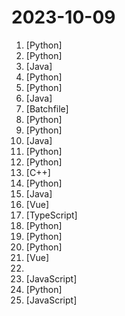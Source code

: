 # 2023-10-09

1. [](https://github.comundefined "GPT-powered chat for documentation, chat with your documents") [Python]
2. [](https://github.comundefined "Dev tool that writes scalable apps from scratch while the developer oversees the implementation") [Python]
3. [](https://github.comundefined "JVector: the most advanced embedded vector search engine") [Java]
4. [](https://github.comundefined "The official Python library for the OpenAI API") [Python]
5. [](https://github.comundefined "🐸💬 - a deep learning toolkit for Text-to-Speech, battle-tested in research and production") [Python]
6. [](https://github.comundefined "Infinitely scalable, event-driven, language-agnostic orchestration and scheduling platform to manage millions of workflows declaratively in code.") [Java]
7. [](https://github.comundefined "A Windows and Office activator using HWID / KMS38 / Online KMS activation methods, with a focus on open-source code and fewer antivirus detections.") [Batchfile]
8. [](https://github.comundefined "ChatGLM-6B: An Open Bilingual Dialogue Language Model | 开源双语对话语言模型") [Python]
9. [](https://github.comundefined "Python - 100天从新手到大师") [Python]
10. [](https://github.comundefined "《Hello 算法》：动画图解、一键运行的数据结构与算法教程，支持 Java, C++, Python, Go, JS, TS, C#, Swift, Rust, Dart, Zig 等语言。") [Java]
11. [](https://github.comundefined "Stable Diffusion web UI") [Python]
12. [](https://github.comundefined "Create Customized Software using Natural Language Idea (through LLM-powered Multi-Agent Collaboration)") [Python]
13. [](https://github.comundefined "JSON for Modern C++") [C++]
14. [](https://github.comundefined "Langchain-Chatchat（原Langchain-ChatGLM）基于 Langchain 与 ChatGLM 等语言模型的本地知识库问答 | Langchain-Chatchat (formerly langchain-ChatGLM), local knowledge based LLM (like ChatGLM) QA app with langchain") [Python]
15. [](https://github.comundefined "🔥 官方推荐 🔥 RuoYi-Vue 全新 Pro 版本，优化重构所有功能。基于 Spring Boot + MyBatis Plus + Vue & Element 实现的后台管理系统 + 微信小程序，支持 RBAC 动态权限、数据权限、SaaS 多租户、Flowable 工作流、三方登录、支付、短信、商城等功能。你的 ⭐️ Star ⭐️，是作者生发的动力！") [Java]
16. [](https://github.comundefined "🔥 ✨✨ ✨ Vue3+Vite4+Element-Plus+TypeScript编写的一款后台管理系统（兼容移动端）") [Vue]
17. [](https://github.comundefined "A well-designed cross-platform ChatGPT UI (Web / PWA / Linux / Win / MacOS). 一键拥有你自己的跨平台 ChatGPT 应用。") [TypeScript]
18. [](https://github.comundefined "The official repo of Qwen (通义千问) chat & pretrained large language model proposed by Alibaba Cloud.") [Python]
19. [](https://github.comundefined "Easy-to-use LLM fine-tuning framework (LLaMA-2, BLOOM, Falcon, Baichuan, Qwen, ChatGLM2)") [Python]
20. [](https://github.comundefined "Build high-quality LLM apps - from prototyping, testing to production deployment and monitoring.") [Python]
21. [](https://github.comundefined "A modern vue admin. It is based on Vue3, vite and TypeScript. It's fast！") [Vue]
22. [](https://github.comundefined "") 
23. [](https://github.comundefined "a vue2.0 minimal admin template") [JavaScript]
24. [](https://github.comundefined "潘多拉，一个让你呼吸顺畅的ChatGPT。Pandora, a ChatGPT client that lets you breathe freely.") [Python]
25. [](https://github.comundefined "A highly customizable homepage (or startpage / application dashboard) with Docker and service API integrations.") [JavaScript]
